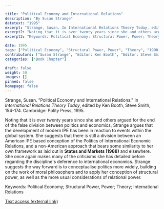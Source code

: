 ```yaml
---

title: "Political Economy and International Relations"
description: "By Susan Strange"
datetext: "1995"
excerpt: "Strange, Susan. In International Relations Theory Today, edited by Ken Booth, Steve Smith, 154-174. Cambridge: Polity Press, 1995."
excerpt2: "Noting that it is over twenty years since she and others argued for the end of the false division between politics and economics, Strange argues that the development of modern IPE has been in reaction to events within the global system. She suggests that there is still a division between an American IPE based conception of the Politics of International Economic Relations, and a non-American approach that bears some similarity to her own framework as laid out in States and Markets (1988) and elsewhere. She once again makes many of the criticisms she has detailed before regarding the discipline's deference to international economics. Strange suggests the way forward is to conceptualise politics more widely, building on the work of moral philosophers and to apply her conception of structural power, as well as the more usual considerations of relational power."
excerpt3: "Keywords: Political Economy; Structural Power, Power; Theory; International Relations"

date: 1995
tags: ["Political Economy", "Structural Power, Power", "Theory", "1990's"]
contributors: ["Susan Strange", "Editor: Ken Booth", "Editor: Steve Smith"]
categories: ["Book Chapter"]

draft: false
weight: 50
images: []
pinned: false
homepage: false
---
```


Strange, Susan. "Political Economy and International Relations." In *International Relations Theory Today*, edited by Ken Booth, Steve Smith,  154-174. Cambridge: Polity Press, 1995.

Noting that it is over twenty years since she and others argued for the end of the false division between politics and economics, Strange argues that the development of modern IPE has been in reaction to events within the global system. She suggests that there is still a division between an American IPE based conception of the Politics of International Economic Relations, and a non-American approach that bears some similarity to her own framework as laid out in **States and Markets (1988)** and elsewhere. She once again makes many of the criticisms she has detailed before regarding the discipline's deference to international economics. Strange suggests the way forward is to conceptualise politics more widely, building on the work of moral philosophers and to apply her conception of structural power, as well as the more usual considerations of relational power.

Keywords: Political Economy; Structural Power, Power; Theory; International Relations

[Text access (external link)](https://www.worldcat.org/title/923017398)
